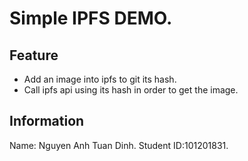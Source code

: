 # Simple IPFS DEMO.

## Feature

- Add an image into ipfs to git its hash.
- Call ipfs api using its hash in order to get the image.

## Information

Name: Nguyen Anh Tuan Dinh.
Student ID:101201831.

